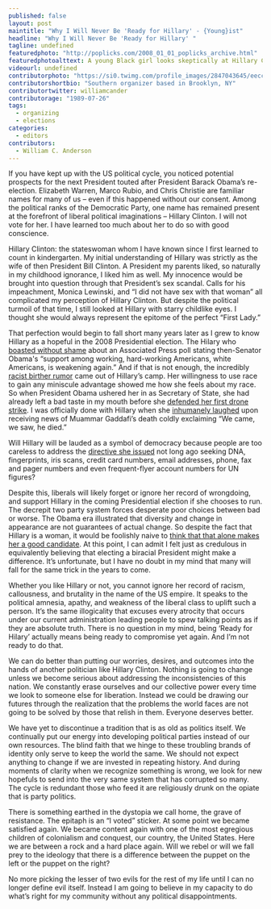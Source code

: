 ```yaml
---
published: false
layout: post
maintitle: "Why I Will Never Be 'Ready for Hillary' - {Young}ist"
headline: "Why I Will Never Be 'Ready for Hillary' "
tagline: undefined
featuredphoto: "http://poplicks.com/2008_01_01_poplicks_archive.html"
featuredphotoalttext: A young Black girl looks skeptically at Hillary Clinton
videourl: undefined
contributorphoto: "https://si0.twimg.com/profile_images/2847043645/eecca92afe665898386d86f5ba0902e6.jpeg"
contributorshortbio: "Southern organizer based in Brooklyn, NY"
contributortwitter: williamcander
contributorage: "1989-07-26"
tags: 
  - organizing
  - elections
categories: 
  - editors
contributors: 
  - William C. Anderson
---
```


If you have kept up with the US political cycle, you noticed potential prospects for the next President touted after President Barack Obama’s re-election. Elizabeth Warren, Marco Rubio, and Chris Christie are familiar names for many of us – even if this happened without our consent. Among the political ranks of the Democratic Party, one name has remained present at the forefront of liberal political imaginations – Hillary Clinton. I will not vote for her. I have learned too much about her to do so with good conscience.

Hillary Clinton: the stateswoman whom I have known since I first learned to count in kindergarten. My initial understanding of Hillary was strictly as the wife of then President Bill Clinton. A President my parents liked, so naturally in my childhood ignorance, I liked him as well. My innocence would be brought into question through that President’s sex scandal. Calls for his impeachment, Monica Lewinski, and “I did not have sex with that woman” all complicated my perception of Hillary Clinton. But despite the political turmoil of that time, I still looked at Hillary with starry childlike eyes. I thought she would always represent the epitome of the perfect “First Lady.” 

That perfection would begin to fall short many years later as I grew to know Hillary as a hopeful in the 2008 Presidential election. The Hilary who [boasted without shame](http://politicalticker.blogs.cnn.com/2008/05/08/clinton-touts-support-from-white-americans/#comments) about an Associated Press poll stating then-Senator Obama's “support among working, hard-working Americans, white Americans, is weakening again.” And if that is not enough, the incredibly [racist birther rumor](http://politicalticker.blogs.cnn.com/2008/05/08/clinton-touts-support-from-white-americans/#comments) came out of Hillary’s camp. Her willingness to use race to gain any miniscule advantage showed me how she feels about my race. So when President Obama ushered her in as Secretary of State, she had already left a bad taste in my mouth before she [defended her first drone strike](http://www.huffingtonpost.com/2012/06/07/clinton-defends-drone-strikes_n_1577125.html). I was officially done with Hillary when she [inhumanely laughed](http://www.youtube.com/watch?v=6DXDU48RHLU) upon receiving news of Muammar Gaddafi’s death coldly exclaiming “We came, we saw, he died.” 

Will Hillary will be lauded as a symbol of democracy because people are too careless to address the [directive she issued](http://www.theguardian.com/world/2010/nov/28/us-embassy-cables-spying-un) not long ago seeking DNA, fingerprints, iris scans, credit card numbers, email addresses, phone, fax and pager numbers and even frequent-flyer account numbers for UN figures? 

Despite this, liberals will likely forget or ignore her record of wrongdoing, and support Hillary in the coming Presidential election if she chooses to run. The decrepit two party system forces desperate poor choices between bad or worse. The Obama era illustrated that diversity and change in appearance are not guarantees of actual change. So despite the fact that Hillary is a woman, it would be foolishly naive to [think that that alone makes her a good candidate](http://www.theguardian.com/world/2010/nov/28/us-embassy-cables-spying-un). At this point, I can admit I felt just as credulous in equivalently believing that electing a biracial President might make a difference. It’s unfortunate, but I have no doubt in my mind that many will fall for the same trick in the years to come. 

Whether you like Hillary or not, you cannot ignore her record of racism, callousness, and brutality in the name of the US empire. It speaks to the political amnesia, apathy, and weakness of the liberal class to uplift such a person. It’s the same illogicality that excuses every atrocity that occurs under our current administration leading people to spew talking points as if they are absolute truth.  There is no question in my mind, being ‘Ready for Hilary’ actually means being ready to compromise yet again. And I’m not ready to do that. 

We can do better than putting our worries, desires, and outcomes into the hands of another politician like Hillary Clinton. Nothing is going to change unless we become serious about addressing the inconsistencies of this nation. We constantly erase ourselves and our collective power every time we look to someone else for liberation. Instead we could be drawing our futures through the realization that the problems the world faces are not going to be solved by those that relish in them. Everyone deserves better. 

We have yet to discontinue a tradition that is as old as politics itself. We continually put our energy into developing political parties instead of our own resources. The blind faith that we hinge to these troubling brands of identity only serve to keep the world the same. We should not expect anything to change if we are invested in repeating history. And during moments of clarity when we recognize something is wrong, we look for new hopefuls to send into the very same system that has corrupted so many. The cycle is redundant those who feed it are religiously drunk on the opiate that is party politics. 

There is something earthed in the dystopia we call home, the grave of resistance. The epitaph is an “I voted” sticker. At some point we became satisfied again. We became content again with one of the most egregious children of colonialism and conquest, our country, the United States. Here we are between a rock and a hard place again. Will we rebel or will we fall prey to the ideology that there is a difference between the puppet on the left or the puppet on the right? 

No more picking the lesser of two evils for the rest of my life until I can no longer define evil itself. Instead I am going to believe in my capacity to do what’s right for my community without any political disappointments.